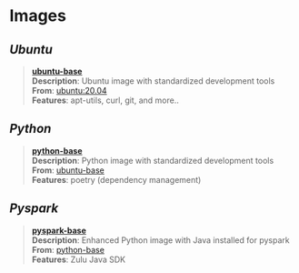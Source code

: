# Images

## *Ubuntu*
> **[ubuntu-base](https://hub.docker.com/repository/docker/armck/ubuntu-base)**  
  **Description**: Ubuntu image with standardized development tools  
  **From**: [ubuntu:20.04](https://hub.docker.com/repository/docker/armck/ubuntu-base)  
  **Features**: apt-utils, curl, git, and more..  


## *Python*
> **[python-base](https://hub.docker.com/repository/docker/armck/python-base)**  
  **Description**: Python image with standardized development tools  
  **From**: [ubuntu-base](https://hub.docker.com/repository/docker/armck/ubuntu-base)  
  **Features**: poetry (dependency management)  

## *Pyspark*
> **[pyspark-base](https://hub.docker.com/repository/docker/armck/pyspark-base)**  
  **Description**: Enhanced Python image with Java installed for pyspark  
  **From**: [python-base](https://hub.docker.com/repository/docker/armck/python-base)  
  **Features**: Zulu Java SDK
